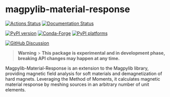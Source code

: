 # magpylib-material-response

[![Actions Status][actions-badge]][actions-link]
[![Documentation Status][rtd-badge]][rtd-link]

[![PyPI version][pypi-version]][pypi-link]
[![Conda-Forge][conda-badge]][conda-link]
[![PyPI platforms][pypi-platforms]][pypi-link]

[![GitHub Discussion][github-discussions-badge]][github-discussions-link]

<!-- SPHINX-START -->

<!-- prettier-ignore-start -->
[actions-badge]:            https://github.com/magpylib/magpylib-material-response/workflows/CI/badge.svg
[actions-link]:             https://github.com/magpylib/magpylib-material-response/actions
[conda-badge]:              https://img.shields.io/conda/vn/conda-forge/magpylib-material-response
[conda-link]:               https://github.com/conda-forge/magpylib-material-response-feedstock
[github-discussions-badge]: https://img.shields.io/static/v1?label=Discussions&message=Ask&color=blue&logo=github
[github-discussions-link]:  https://github.com/magpylib/magpylib-material-response/discussions
[pypi-link]:                https://pypi.org/project/magpylib-material-response/
[pypi-platforms]:           https://img.shields.io/pypi/pyversions/magpylib-material-response
[pypi-version]:             https://img.shields.io/pypi/v/magpylib-material-response
[rtd-badge]:                https://readthedocs.org/projects/magpylib-material-response/badge/?version=latest
[rtd-link]:                 https://magpylib-material-response.readthedocs.io/en/latest/?badge=latest

<!-- prettier-ignore-end -->

> **Warning** > **This package is experimental and in development phase,
> breaking API changes may happen at any time.**

Magpylib-Material-Response is an extension to the Magpylib library, providing
magnetic field analysis for soft materials and demagnetization of hard magnets.
Leveraging the Method of Moments, it calculates magnetic material response by
meshing sources in an arbitrary number of unit elements.
